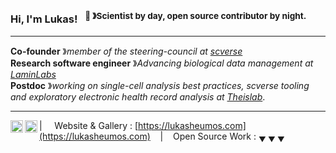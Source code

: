 ### Hi, I'm Lukas! &nbsp;&nbsp;<sup>👾 &#12299;Scientist by day, open source contributor by night.</sup>

----

**Co-founder** &#12299;_member of the steering-council at [scverse](https://scverse.org/)_<br/>
**Research software engineer** &#12299;_Advancing biological data management at [LaminLabs](https://lamin.ai/)_<br/>
**Postdoc** &#12299;_working on single-cell analysis best practices, scverse tooling and exploratory electronic health record analysis at [Theislab](https://www.helmholtz-munich.de/en/icb/research-groups/theis-lab)_.

----

<a href="https://twitter.com/lukasheumos">
  <img align="left" alt="Lukas's Twitter" width="20px" src="https://simpleicons.now.sh/x/495f7e" />
</a>
<a href="https://linkedin.com/in/lukas-heumos">
  <img align="left" alt="Lukas's LinkedIn" width="20px" src="https://simpleicons.now.sh/linkedin/495f7e" />
</a>

| &nbsp;&nbsp;&nbsp; Website & Gallery : [https://lukasheumos.com](https://lukasheumos.com) &nbsp;&nbsp;&nbsp;|&nbsp;&nbsp;&nbsp; Open Source Work : <sub>&#9660; &#9660; &#9660;</sub>
